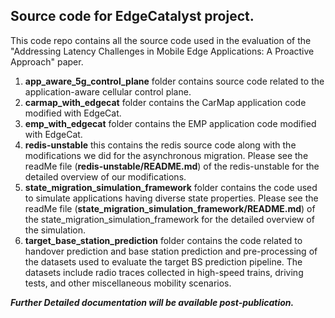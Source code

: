 ## Source code for EdgeCatalyst project.

This code repo contains all the source code used in the evaluation of the "Addressing Latency Challenges in Mobile Edge Applications: A Proactive Approach" paper.


1. **app_aware_5g_control_plane** folder contains source code related to the application-aware cellular control plane.
2. **carmap_with_edgecat** folder contains the CarMap application code modified with EdgeCat.
3. **emp_with_edgecat** folder contains the EMP application code modified with EdgeCat.
4. **redis-unstable** this contains the redis source code along with the modifications we did for the asynchronous migration. Please see the readMe file (**redis-unstable/README.md**) of the redis-unstable for the detailed overview of our modifications.
5. **state_migration_simulation_framework** folder contains the code used to simulate applications having diverse state properties. Please see the readMe file (**state_migration_simulation_framework/README.md**) of the state_migration_simulation_framework for the detailed overview of the simulation.
6. **target_base_station_prediction** folder contains the code related to handover prediction and base station prediction and pre-processing of the datasets used to evaluate the target BS prediction pipeline. The datasets include radio traces collected in high-speed trains, driving tests, and other miscellaneous mobility scenarios.

*****Further Detailed documentation will be available post-publication.*****
